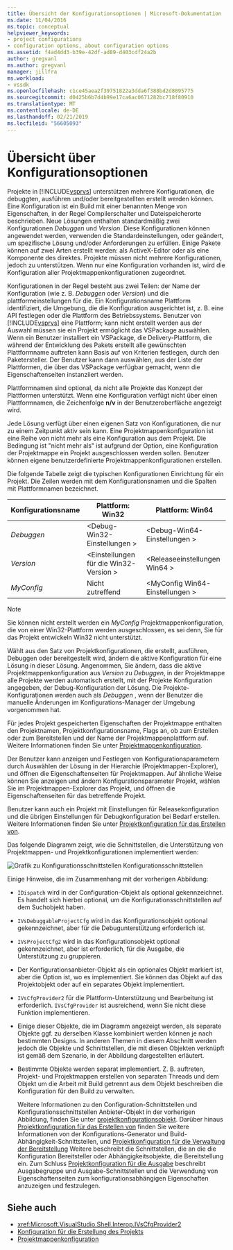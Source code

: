 ```yaml
---
title: Übersicht der Konfigurationsoptionen | Microsoft-Dokumentation
ms.date: 11/04/2016
ms.topic: conceptual
helpviewer_keywords:
- project configurations
- configuration options, about configuration options
ms.assetid: f4ad4dd3-b39e-42df-ad89-d403cdf24a2b
author: gregvanl
ms.author: gregvanl
manager: jillfra
ms.workload:
- vssdk
ms.openlocfilehash: c1ce45aea2f39751822a3dda6f388bd2d8095775
ms.sourcegitcommit: d0425b6b7d4b99e17ca6ac0671282bc718f80910
ms.translationtype: MT
ms.contentlocale: de-DE
ms.lasthandoff: 02/21/2019
ms.locfileid: "56605093"
---
```

# <a name="configuration-options-overview"></a>Übersicht über Konfigurationsoptionen
Projekte in [!INCLUDE[vsprvs](../../code-quality/includes/vsprvs_md.md)] unterstützen mehrere Konfigurationen, die debuggten, ausführen und/oder bereitgestellten erstellt werden können. Eine Konfiguration ist ein Build mit einer benannten Menge von Eigenschaften, in der Regel Compilerschalter und Dateispeicherorte beschrieben. Neue Lösungen enthalten standardmäßig zwei Konfigurationen *Debuggen* und *Version*. Diese Konfigurationen können angewendet werden, verwenden die Standardeinstellungen, oder geändert, um spezifische Lösung und/oder Anforderungen zu erfüllen. Einige Pakete können auf zwei Arten erstellt werden: als ActiveX-Editor oder als eine Komponente des direktes. Projekte müssen nicht mehrere Konfigurationen, jedoch zu unterstützen. Wenn nur eine Konfiguration vorhanden ist, wird die Konfiguration aller Projektmappenkonfigurationen zugeordnet.

 Konfigurationen in der Regel besteht aus zwei Teilen: der Name der Konfiguration (wie z. B. *Debuggen* oder *Version*) und die plattformeinstellungen für die. Ein Konfigurationsname Plattform identifiziert, die Umgebung, die die Konfiguration ausgerichtet ist, z. B. eine API festlegen oder die Plattform des Betriebssystems. Benutzer von [!INCLUDE[vsprvs](../../code-quality/includes/vsprvs_md.md)] eine Plattform; kann nicht erstellt werden aus der Auswahl müssen sie ein Projekt ermöglicht das VSPackage auswählen. Wenn ein Benutzer installiert ein VSPackage, die Delivery-Plattform, die während der Entwicklung des Pakets erstellt alle gewünschten Plattformname auftreten kann Basis auf von Kriterien festlegen, durch den Paketersteller. Der Benutzer kann dann auswählen, aus der Liste der Plattformen, die über das VSPackage verfügbar gemacht, wenn die Eigenschaftenseiten instanziiert werden.

 Plattformnamen sind optional, da nicht alle Projekte das Konzept der Plattformen unterstützt. Wenn eine Konfiguration verfügt nicht über einen Plattformnamen, die Zeichenfolge **n/v** in der Benutzeroberfläche angezeigt wird.

 Jede Lösung verfügt über einen eigenen Satz von Konfigurationen, die nur zu einem Zeitpunkt aktiv sein kann. Eine Projektmappenkonfiguration ist eine Reihe von nicht mehr als eine Konfiguration aus dem Projekt. Die Bedingung ist "nicht mehr als" ist aufgrund der Option, eine Konfiguration der Projektmappe ein Projekt ausgeschlossen werden sollen. Benutzer können eigene benutzerdefinierte Projektmappenkonfigurationen erstellen.

 Die folgende Tabelle zeigt die typischen Konfigurationen Einrichtung für ein Projekt. Die Zeilen werden mit dem Konfigurationsnamen und die Spalten mit Plattformnamen bezeichnet.

|Konfigurationsname|Plattform: Win32|Plattform: Win64|
|------------------------|----------------------|----------------------|
|*Debuggen*|\<Debug-Win32-Einstellungen >|\<Debug-Win64-Einstellungen >|
|*Version*|\<Einstellungen für die Win32-Version >|\<Releaseeinstellungen Win64 >|
|*MyConfig*|Nicht zutreffend|\<MyConfig Win64-Einstellungen >|

> [!NOTE]
>  Sie können nicht erstellt werden ein *MyConfig* Projektmappenkonfiguration, die von einer Win32-Plattform werden ausgeschlossen, es sei denn, Sie für das Projekt entwickeln Win32 nicht unterstützt.

 Wählt aus den Satz von Projektkonfigurationen, die erstellt, ausführen, Debuggen oder bereitgestellt wird, ändern die aktive Konfiguration für eine Lösung in dieser Lösung. Angenommen, Sie ändern, dass die aktive Projektmappenkonfiguration aus *Version* zu *Debuggen*, in der Projektmappe alle Projekte werden automatisch erstellt, mit der Projekte Konfiguration angegeben, der Debug-Konfiguration der Lösung. Die Projekte-Konfigurationen werden auch als *Debuggen* , wenn der Benutzer die manuelle Änderungen im Konfigurations-Manager der Umgebung vorgenommen hat.

 Für jedes Projekt gespeicherten Eigenschaften der Projektmappe enthalten den Projektnamen, Projektkonfigurationsname, Flags an, ob zum Erstellen oder zum Bereitstellen und der Name der Projektmappenplattform auf. Weitere Informationen finden Sie unter [Projektmappenkonfiguration](../../extensibility/internals/solution-configuration.md).

 Der Benutzer kann anzeigen und Festlegen von Konfigurationsparametern durch Auswählen der Lösung in der Hierarchie (Projektmappen-Explorer), und öffnen die Eigenschaftenseiten für Projektmappen. Auf ähnliche Weise können Sie anzeigen und ändern Konfigurationsparameter Projekt, wählen Sie im Projektmappen-Explorer das Projekt, und öffnen die Eigenschaftenseiten für das betreffende Projekt.

 Benutzer kann auch ein Projekt mit Einstellungen für Releasekonfiguration und die übrigen Einstellungen für Debugkonfiguration bei Bedarf erstellen. Weitere Informationen finden Sie unter [Projektkonfiguration für das Erstellen von](../../extensibility/internals/project-configuration-for-building.md).

 Das folgende Diagramm zeigt, wie die Schnittstellen, die Unterstützung von Projektmappen- und Projektkonfigurationen implementiert werden:

 ![Grafik zu Konfigurationsschnittstellen](../../extensibility/internals/media/vsconfiginterfaces.gif "VsConfigInterfaces") Konfigurationsschnittstellen

 Einige Hinweise, die im Zusammenhang mit der vorherigen Abbildung:

- `IDispatch` wird in der Configuration-Objekt als optional gekennzeichnet. Es handelt sich hierbei optional, um die Konfigurationsschnittstellen auf dem Suchobjekt haben.

- `IVsDebuggableProjectCfg` wird in das Konfigurationsobjekt optional gekennzeichnet, aber für die Debugunterstützung erforderlich ist.

- `IVsProjectCfg2` wird in das Konfigurationsobjekt optional gekennzeichnet, aber ist erforderlich, für die Ausgabe, die Unterstützung zu gruppieren.

- Der Konfigurationsanbieter-Objekt als ein optionales Objekt markiert ist, aber die Option ist, wo es implementiert. Sie können das Objekt auf das Projektobjekt oder auf ein separates Objekt implementiert.

- `IVsCfgProvider2` für die Plattform-Unterstützung und Bearbeitung ist erforderlich. `IVsCfgProvider` ist ausreichend, wenn Sie nicht diese Funktion implementieren.

- Einige dieser Objekte, die im Diagramm angezeigt werden, als separate Objekte ggf. zu derselben Klasse kombiniert werden können je nach bestimmten Designs. In anderen Themen in diesem Abschnitt werden jedoch die Objekte und Schnittstellen, die mit diesen Objekten verknüpft ist gemäß dem Szenario, in der Abbildung dargestellten erläutert.

- Bestimmte Objekte werden separat implementiert. Z. B. auftreten, Projekt- und Projektmappen erstellen von separaten Threads und dem Objekt um die Arbeit mit Build getrennt aus dem Objekt beschreiben die Konfiguration für den Build zu verwalten.

  Weitere Informationen zu den Configuration-Schnittstellen und Konfigurationsschnittstellen Anbieter-Objekt in der vorherigen Abbildung, finden Sie unter [projektkonfigurationsobjekt](../../extensibility/internals/project-configuration-object.md). Darüber hinaus [Projektkonfiguration für das Erstellen von](../../extensibility/internals/project-configuration-for-building.md) finden Sie weitere Informationen von der Konfigurations-Generator und Build-Abhängigkeit-Schnittstellen, und [Projektkonfiguration für die Verwaltung der Bereitstellung](../../extensibility/internals/project-configuration-for-managing-deployment.md) Weitere beschreibt die Schnittstellen, die an die die Konfiguration Bereitsteller oder Abhängigkeitsobjekte, die Bereitstellung ein. Zum Schluss [Projektkonfiguration für die Ausgabe](../../extensibility/internals/project-configuration-for-output.md) beschreibt Ausgabegruppe und Ausgabe-Schnittstellen und die Verwendung von Eigenschaftenseiten zum konfigurationsabhängigen Eigenschaften anzuzeigen und festzulegen.

## <a name="see-also"></a>Siehe auch
- <xref:Microsoft.VisualStudio.Shell.Interop.IVsCfgProvider2>
- [Konfiguration für die Erstellung des Projekts](../../extensibility/internals/project-configuration-for-building.md)
- [Projektmappenkonfiguration](../../extensibility/internals/solution-configuration.md)